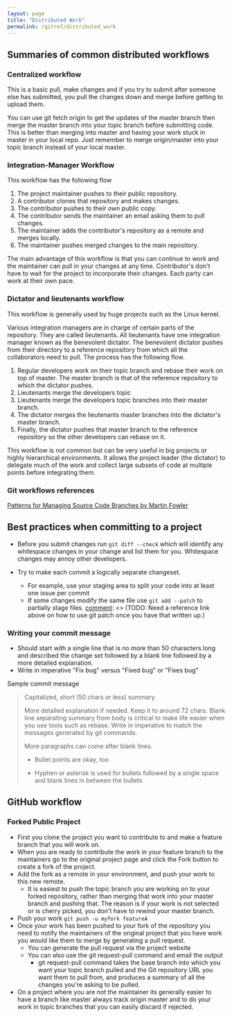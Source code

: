 ```yaml
---
layout: page
title: "Distributed Work"
permalink: /gitref/distributed_work
---
```


[comment]: <> (TODO: REV MARKER)

## Summaries of common distributed workflows

### Centralized workflow

This is a basic pull, make changes and if you try to submit after someone else has submitted, you pull the changes down and merge before getting to upload them.

You can use git fetch origin to get the updates of the master branch then merge the master branch into your topic branch before submitting code.  This is better than merging into master and having your work stuck in master in your local repo.  Just remember to merge origin/master into your topic branch instead of your local master.

### Integration-Manager Workflow

This workflow has the following flow

1. The project maintainer pushes to their public repository.
2. A contributor clones that repository and makes changes.
3. The contributor pushes to their own public copy.
4. The contributor sends the maintainer an email asking them to pull changes.
5. The maintainer adds the contributor's repository as a remote and merges locally.
6. The maintainer pushes merged changes to the main repository.

The main advantage of this workflow is that you can continue to work and the maintainer can pull in your changes at any time.  Contributor's don't have to wait for the project to incorporate their changes.  Each party can work at their own pace.

### Dictator and lieutenants workflow

This workflow is generally used by huge projects such as the Linux kernel.

Various integration managers are in charge of certain parts of the repository.  They are called lieutenants.  All lieutenants have one integration manager known as the benevolent dictator.  The benevolent dictator pushes from their directory to a reference repository from which all the collaborators need to pull.  The process has the following flow.

1. Regular developers work on their topic branch and rebase their work on top of master.  The master branch is that of the reference repository to which the dictator pushes.
2. Lieutenants merge the developers topic
2. Lieutenants merge the developers topic branches into their master branch.
3. The dictator merges the lieutenants master branches into the dictator's master branch.
4. Finally, the dictator pushes that master branch to the reference repository so the other developers can rebase on it.

This workflow is not common but can be very useful in big projects or highly hierarchical environments.  It allows the project leader (the dictator) to delegate much of the work and collect large subsets of code at multiple points before integrating them.

### Git workflows references

[Patterns for Managing Source Code Branches by Martin Fowler](https://martinfowler.com/articles/branching-patterns.html)

## Best practices when committing to a project

[comment]: <> (TODO: Eventually I will break up this file and this should be in its own file so I can reference to it from other places.)

* Before you submit changes run `git diff --check` which will identify any whitespace changes in your change and list them for you.  Whitespace changes may annoy other developers.

* Try to make each commit a logically separate changeset.
    * For example, use your staging area to split your code into at least one issue per commit
    * If some changes modify the same file use `git add --patch` to partially stage files.
    [comment]: <> (TODO: Need a reference link above on how to use git patch once you have that written up.)

### Writing your commit message

* Should start with a single line that is no more than 50 characters long and described the change set followed by a blank line followed by a more detailed explanation.
* Write in imperative "Fix bug" versus "Fixed bug" or "Fixes bug"

Sample commit message

> Capitalized, short (50 chars or less) summary
>
> More detailed explanation if needed.  Keep it to around 72 chars.  Blank line separating summary from body is critical to make life easier when you use tools such as rebase.  Write in imperative to match the messages generated by git commands.
>
> More paragraphs can come after blank lines.
>
> - Bullet points are okay, too
>
> - Hyphen or asterisk is used for bullets followed by a single space and blank lines in between the bullets

## GitHub workflow

[comment]: <> (TODO: Below should be broken out into its own file.)

### Forked Public Project

* First you clone the project you want to contribute to and make a feature branch that you will work on. 
* When you are ready to contribute the work in your feature branch to the maintainers go to the original project page and click the Fork button to create a fork of the project.
* Add the fork as a remote in your environment, and push your work to this new remote.
    * It is easiest to push the topic branch you are working on to your forked repository, rather than merging that work into your master branch and pushing that.  The reason is if your work is not selected or is  cherry picked, you don't have to rewind your master branch.
* Push your work `git push -u myfork featureA`
* Once your work has been pushed to your fork of the repository you need to notify the maintainers of the original project that you have work you would like them to merge by generating a pull request.  
    * You can generate the pull request via the project website
    * You can also use the git request-pull command and email the output
        * git request-pull command takes the base branch into which you want your topic branch pulled and the Git repository URL you want them to pull from, and produces a summary of all the changes you're asking to be pulled.
* On a project where you are not the maintainer its generally easier to have a branch like master always track origin master and to do your work in topic branches that you can easily discard if rejected.